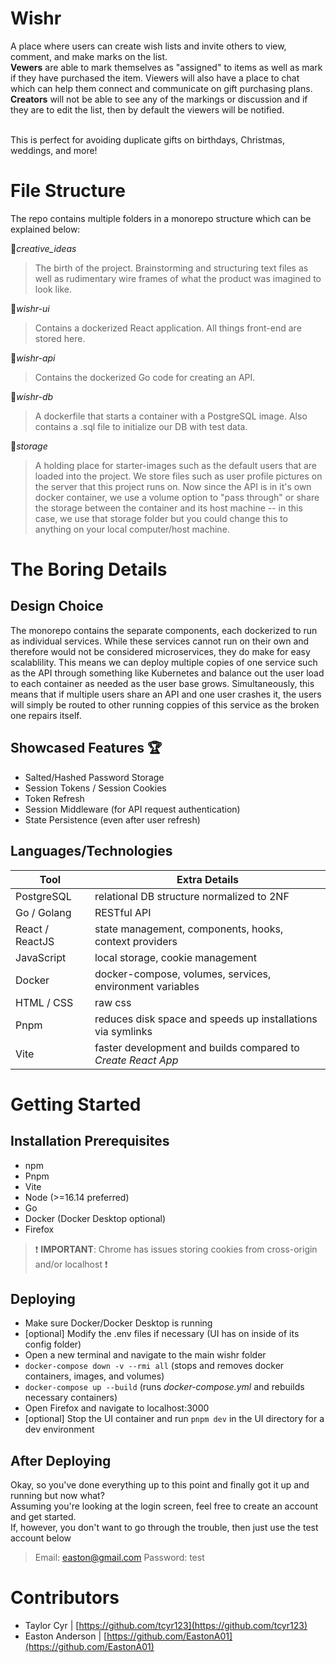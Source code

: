 # Wishr
A place where users can create wish lists and invite others to view, comment, and make marks on the list.<br/> **Vewers** are able to mark themselves as "assigned" to items as well as mark if they have purchased the item. Viewers will also have a place to chat which can help them connect and communicate on gift purchasing plans.<br/>**Creators** will not be able to see any of the markings or discussion and if they are to edit the list, then by default the viewers will be notified.<br/><br/>

This is perfect for avoiding duplicate gifts on birthdays, Christmas, weddings, and more!


# File Structure
The repo contains multiple folders in a monorepo structure which can be explained below:

📂*creative_ideas*
> The birth of the project. Brainstorming and structuring text files as well as rudimentary wire frames of what the product was imagined to look like. 

📂*wishr-ui*
> Contains a dockerized React application. All things front-end are stored here.

📂*wishr-api*
> Contains the dockerized Go code for creating an API.

📂*wishr-db*
> A dockerfile that starts a container with a PostgreSQL image. Also contains a .sql file to initialize our DB with test data.

📂*storage*
> A holding place for starter-images such as the default users that are loaded into the project. We store files such as user profile pictures on the server that this project runs on. Now since the API is in it's own docker container, we use a volume option to "pass through" or share the storage between the container and its host machine -- in this case, we use that storage folder but you could change this to anything on your local computer/host machine.


# The Boring Details
## Design Choice
The monorepo contains the separate components, each dockerized to run as individual services. While these services cannot run on their own and therefore would not be considered microservices, they do make for easy scalablility. This means we can deploy multiple copies of one service such as the API through something like Kubernetes and balance out the user load to each container as needed as the user base grows. Simultaneously, this means that if multiple users share an API and one user crashes it, the users will simply be routed to other running coppies of this service as the broken one repairs itself.

## Showcased Features 🏆
 - Salted/Hashed Password Storage
 - Session Tokens / Session Cookies
 - Token Refresh
 - Session Middleware (for API request authentication)
 - State Persistence (even after user refresh)

## Languages/Technologies
| Tool | Extra Details |
|--|--|
|PostgreSQL  | relational DB structure normalized to 2NF |
|Go / Golang| RESTful API |
|React / ReactJS  | state management, components, hooks, context providers |
|JavaScript| local storage, cookie management |
|Docker| docker-compose, volumes, services, environment variables |
|HTML / CSS| raw css |
|Pnpm| reduces disk space and speeds up installations via symlinks |
|Vite| faster development and builds compared to *Create React App* |

# Getting Started

## Installation Prerequisites
 - npm
 - Pnpm
 - Vite
 - Node (>=16.14 preferred)
 - Go
 - Docker (Docker Desktop optional)
 -  Firefox 
 >❗ **IMPORTANT**: Chrome has issues storing cookies from cross-origin and/or localhost ❗

## Deploying

 - Make sure Docker/Docker Desktop is running
 - [optional] Modify the .env files if necessary (UI has on inside of its config folder)
 - Open a new terminal and navigate to the main wishr folder
 - `docker-compose down -v --rmi all` (stops and removes docker containers, images, and volumes)
 - `docker-compose up --build` (runs *docker-compose.yml* and rebuilds necessary containers)
 - Open Firefox and navigate to localhost:3000
 - [optional] Stop the UI container and run `pnpm dev` in the UI directory for a dev environment 

## After Deploying
Okay, so you've done everything up to this point and finally got it up and running but now what?<br/>Assuming you're looking at the login screen, feel free to create an account and get started.<br/>If, however, you don't want to go through the trouble, then just use the test account below
>Email: easton@gmail.com
>Password: test 


# Contributors

 - Taylor Cyr | [https://github.com/tcyr123](https://github.com/tcyr123)
 - Easton Anderson | [https://github.com/EastonA01](https://github.com/EastonA01)